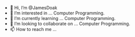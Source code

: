 - 👋 Hi, I’m @JamesDoak
- 👀 I’m interested in ... Computer Programming.
- 🌱 I’m currently learning ... Computer Programming.
- 💞️ I’m looking to collaborate on ... Computer Programming.
- 📫 How to reach me ...

<!---
JamesDoak/JamesDoak is a ✨ special ✨ repository because its `README.md` (this file) appears on your GitHub profile.
You can click the Preview link to take a look at your changes.
--->
